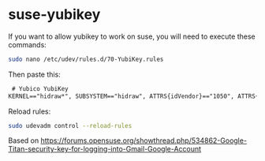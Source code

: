 # suse-yubikey

If you want to allow yubikey to work on suse, you will need to execute these commands:

```sh
sudo nano /etc/udev/rules.d/70-YubiKey.rules
```

Then paste this:
```txt
 # Yubico YubiKey
KERNEL=="hidraw*", SUBSYSTEM=="hidraw", ATTRS{idVendor}=="1050", ATTRS{idProduct}=="0113|0114|0115|0116|0120|0200|0402|0403|0406|0407|0410", TAG+="uaccess", GROUP="plugdev", MODE="0660"
```

Reload rules:
```sh
sudo udevadm control --reload-rules
```

Based on https://forums.opensuse.org/showthread.php/534862-Google-Titan-security-key-for-logging-into-Gmail-Google-Account
